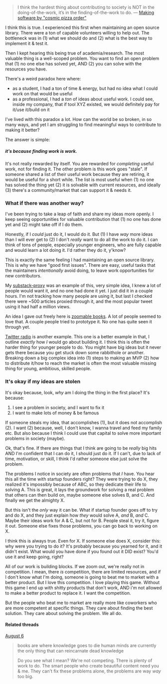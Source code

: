 > I think the hardest thing about contributing to society is NOT in the doing-of-the-work, it’s in the finding-of-the-work to do.
> — [Making software by "cosmic pizza order"](https://omarshehata.substack.com/p/making-software-by-cosmic-pizza-order)

I think this is true. I experienced this first when maintaining an open source library. There were a ton of capable volunteers willing to help out. The bottleneck was in (1) what we should do and (2) what is the best way to implement it & test it.

Then I kept hearing this being true of academia/research. The most valuable thing is a well-scoped problem. You want to find an open problem that (1) no one else has solved yet, AND (2) you can solve with the resources you have.

There's a weird paradox here where:

- as a student, I had a ton of time & energy, but had no idea what I could work on that would be useful
- as a professional, I had a *ton* of ideas about useful work. I could see, inside my company, that if tool XYZ existed, we would definitely pay for it/use it/build on it

I've lived with this paradox a lot. How can the world be so broken, in so many ways, and yet I am struggling to find meaningful ways to contribute to making it better? 

The answer is simple: 
##### it's because finding work *is* work. 

It's not really rewarded by itself. You are rewarded for *completing* useful work, not for finding it. The other problem is this work goes "stale". If someone shared a list of their useful work because they are retiring, it would be useful for a short while. The list is most useful when (1) no one has solved the thing yet (2) it is solvable with current resources, and ideally (3) there's a community/market that can support it & needs it. 
### What if there was another way?

I've been trying to take a leap of faith and share my ideas more openly. I keep seeing opportunities for valuable contribution that (1) no one has done yet and (2) might take off if I do them.

Honestly, if I *could* just do it, I would do it. But (1) I have *way* more ideas than I will ever get to (2) I don't *really* want to do all the work to do it. I can think of tons of people, especially younger engineers, who are fully capable and would learn a lot doing it. I'd rather they do it, y'know?

This is exactly the same feeling I had maintaining an open source library. This is why we have "good first issues". There are easy, useful tasks that the maintainers *intentionally* avoid doing, to leave work opportunities for new contributors. 

My [substack-proxy](https://x.com/DefenderOfBasic/status/1796258657300091231) was an example of this, very simple idea, I knew a lot of people would want it, and no one had done it yet. I just did it in a couple hours. I'm not tracking how many people are using it, but last I checked there were ~500 articles proxied through it, and the most popular tweet using it had half a million views.

An idea I gave out freely here is [zoomable books](https://x.com/DefenderOfBasic/status/1806048482823721086). A lot of people seemed to love that. A couple people tried to prototype it. No one has quite seen it through yet. 

[Twitter radio](https://x.com/DefenderOfBasic/status/1804931697105895560) is another example. This one is a better example in that, I outline *exactly* how *I* would go about building it. I think this is often the harder thing for younger people to do. You might have big ideas but it never gets there because you get stuck down some rabbithole or another. Breaking down a big complex idea into (1) steps to making an MVP (2) how to distribute it/how to reach the market is often the most valuable missing thing for young, ambitious, skilled people.
### It's okay if my ideas are stolen

It's okay because, look, *why* am I doing the thing in the first place? It's because:

1. I see a problem in society, and I want to fix it
2. I want to make lots of money & be famous

If someone steals my idea, that accomplishes (1), but it does not accomplish (2). I want (2) because, well, I don't know, I wanna travel and feed my family etc. But also because I think I could use that capital to solve more important problems in society (maybe).

Ok, that's fine. If there are things that I think are going to be *really* big hits AND I'm confident that I can do it, I should just do it. If I can't, due to lack of time, motivation, or skill, I think I'd rather someone else just solve the problem.

The problems I notice in society are often problems that *I* have. You hear this all the time with startup founders right? They were trying to do X, they realized it's impossibly because of ABC, so they dedicate their life to solving A. This is great, it lays the groundwork for solving a real problem that others can then build on, maybe someone else solves B, and C. And finally we get the almighty X.

But this isn't the *only* way it can be. What if startup founder goes off to try and do X, and they just explain how *they* would solve A, *and* B, *and* C. Maybe their ideas work for A & C, but not for B. People steal it, try it, figure it out. Someone else fixes those problems, you can go back to working on X. 

I think this is always true. Even for X. If someone else does X, consider this: why were you trying to do it? It's probably because you yearned for it, and it didn't exist. What would you have done if you found out it DID exist? You'd use it and keep going, right?

All of our work is building blocks. If we zoom out, we're really not in competition. I mean, there *is* competition, there are limited resources, and if I don't know what I'm doing, someone is going to beat me to market with a better product. But I love this competition. I love playing this game. Without this game I end up with shitty products that don't work, AND i'm not allowed to make a better product to replace it. I want the competition. 

But the people who beat me to market are really more like coworkers who are more competent at specific things. They care about finding the best solution. They care about solving the problem. We all do. 

#### Related threads

[August 6](https://x.com/DefenderOfBasic/status/1820775334062506243)

> books are where knowledge goes to die human minds are currently the only thing that can reincarnate dead knowledge
> 
> Do you see what I mean? We're not competing. There is plenty of work to do. The smart people who create beautiful content need you & me. They can't fix these problems alone, the problems are way *way* too big.




